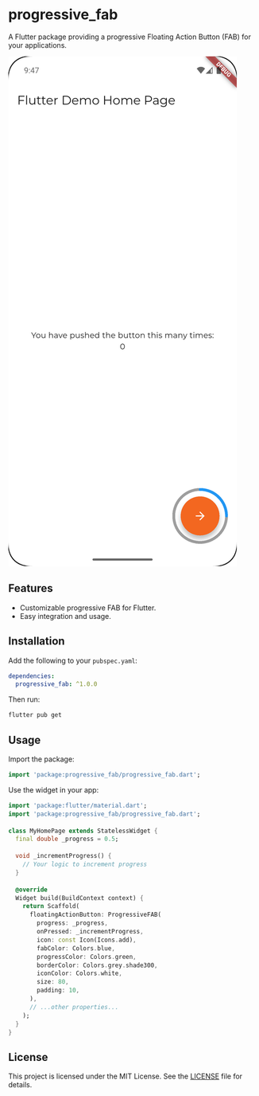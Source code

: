 # progressive_fab

A Flutter package providing a progressive Floating Action Button (FAB) for your applications.

![ProgressiveFab Example](images/progressive_fab_example.png)

## Features

- Customizable progressive FAB for Flutter.
- Easy integration and usage.

## Installation

Add the following to your `pubspec.yaml`:

```yaml
dependencies:
  progressive_fab: ^1.0.0
```

Then run:

```sh
flutter pub get
```

## Usage


Import the package:

```dart
import 'package:progressive_fab/progressive_fab.dart';
```

Use the widget in your app:

```dart
import 'package:flutter/material.dart';
import 'package:progressive_fab/progressive_fab.dart';

class MyHomePage extends StatelessWidget {
  final double _progress = 0.5;

  void _incrementProgress() {
    // Your logic to increment progress
  }

  @override
  Widget build(BuildContext context) {
    return Scaffold(
      floatingActionButton: ProgressiveFAB(
        progress: _progress,
        onPressed: _incrementProgress,
        icon: const Icon(Icons.add),
        fabColor: Colors.blue,
        progressColor: Colors.green,
        borderColor: Colors.grey.shade300,
        iconColor: Colors.white,
        size: 80,
        padding: 10,
      ),
      // ...other properties...
    );
  }
}
```

## License

This project is licensed under the MIT License. See the [LICENSE](LICENSE) file for details.
